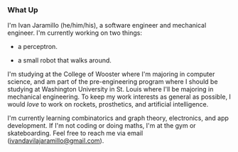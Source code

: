 ### What Up

I'm Ivan Jaramillo (he/him/his), a software engineer and mechanical engineer. 
I'm currently working on two things:

* a perceptron.

* a small robot that walks around.

I'm studying at the College of Wooster where I'm majoring in computer science, 
and am part of the pre-engineering program where I should be studying at 
Washington University in St. Louis where I'll be majoring in mechanical 
engineering. To keep my work interests as general as possible, I would *love* 
to work on rockets, prosthetics, and artificial intelligence.

I'm currently learning combinatorics and graph theory, electronics, and app 
development. If I'm not coding or doing maths, I'm at the gym or skateboarding. 
Feel free to reach me via email (ivandavilajaramillo@gmail.com).
